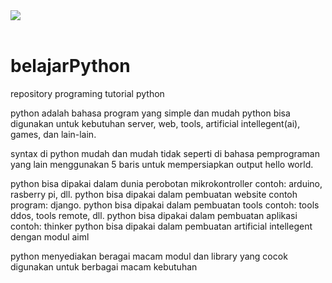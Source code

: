 <div align="left" witdh="112px" height="112px">
  <img src="file:///D:/foto/logo/github/logo.png"><br><br>
</div>

# belajarPython

repository programing tutorial python

python adalah bahasa program yang simple dan mudah python
bisa digunakan untuk kebutuhan server, web, tools,
artificial intellegent(ai), games, dan lain-lain.

syntax di python mudah dan mudah tidak seperti di bahasa
pemprograman yang lain menggunakan 5 baris untuk mempersiapkan
output hello world.

python bisa dipakai dalam dunia perobotan mikrokontroller contoh: arduino, rasberry pi, dll.
python bisa dipakai dalam pembuatan website contoh program: django.
python bisa dipakai dalam pembuatan tools contoh: tools ddos, tools remote, dll.
python bisa dipakai dalam pembuatan aplikasi contoh: thinker
python bisa dipakai dalam pembuatan artificial intellegent dengan modul aiml

python menyediakan beragai macam modul dan library yang cocok digunakan untuk berbagai
macam kebutuhan
